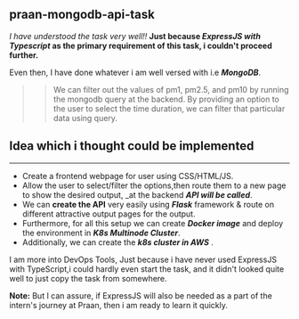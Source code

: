 ## praan-mongodb-api-task

*I have understood the task very well!!*
**Just because _ExpressJS with Typescript_ as the primary requirement of this task, i couldn't proceed further.**

Even then, I have done whatever i am well versed with i.e **_MongoDB_**.
>> We can filter out the values of pm1, pm2.5, and pm10 by running the mongodb query at the backend.
>> By providing an option to the user to select the time duration, we can filter that particular data using query.

## **Idea which i thought could be implemented**
-----------------------------------------------------------------------------------------------------------------------------------------------------------------------------------
- Create a frontend webpage for user using CSS/HTML/JS.
- Allow the user to select/filter the options,then route them to a new page to show the desired output, _at the backend **_API will be called_**. 
- We can **create the API** very easily using **_Flask_** framework & route on different attractive output pages for the output.
- Furthermore, for all this setup we can create **_Docker image_** and deploy the environment in **_K8s Multinode Cluster_**. 
- Additionally, we can create the **_k8s cluster in AWS_** .

I am more into DevOps Tools, Just because i have never used ExpressJS with TypeScript,i could hardly even start the task, and it didn't looked quite well to just copy the task from somewhere. 

**Note:** But I can assure, if ExpressJS will also be needed as a part of the intern's journey at Praan, then i am ready to learn it quickly.


 
